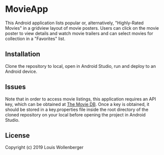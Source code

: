 # MovieApp
This Android application lists popular or, alternatively, "Highly-Rated Movies" in a gridview layout of movie posters. Users can click on the movie poster to view details and watch movie trailers and can select movies for collection in a "Favorites" list.

## Installation
Clone the repository to local, open in Android Studio, run and deploy to an Android device.

## Issues
Note that in order to access movie listings, this application requires an API key, which can be obtained at [The Movie DB](https://www.themoviedb.org). Once a key is obtained, it should be stored in a key.properties file inside the root directory of the cloned repository on your local before opening the project in Android Studio.

## License
Copyright (c) 2019 Louis Wollenberger
